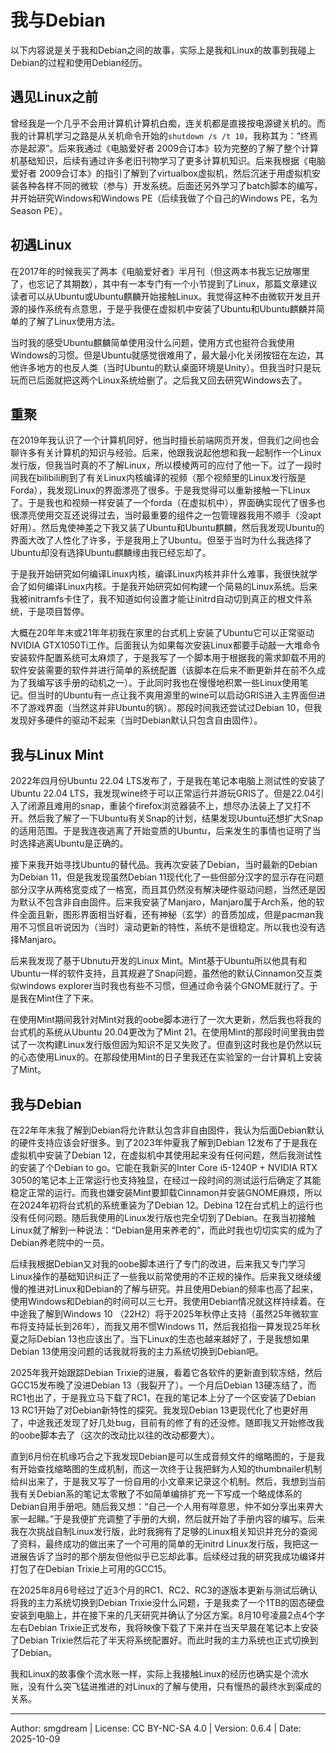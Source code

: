 # 我与Debian

以下内容说是关于我和Debian之间的故事，实际上是我和Linux的故事到我碰上Debian的过程和使用Debian经历。  

## 遇见Linux之前
曾经我是一个几乎不会用计算机计算机白痴，连关机都是直接按电源键关机的。而我的计算机学习之路是从关机命令开始的`shutdown /s /t 10`，我称其为：“终焉亦是起源”。后来我通过《电脑爱好者 2009合订本》较为完整的了解了整个计算机基础知识，后续有通过许多老旧刊物学习了更多计算机知识。后来我根据《电脑爱好者 2009合订本》的指引了解到了virtualbox虚拟机，然后沉迷于用虚拟机安装各种各样不同的微软（参与）开发系统。后面还另外学习了batch脚本的编写，并开始研究Windows和Windows PE（后续我做了个自己的Windows PE，名为Season PE）。  

## 初遇Linux
在2017年的时候我买了两本《电脑爱好者》半月刊（但这两本书我忘记放哪里了，也忘记了其期数），其中有一本专门有一个小节提到了Linux，那篇文章建议读者可以从Ubuntu或Ubuntu麒麟开始接触Linux。我觉得这种不由微软开发且开源的操作系统有点意思，于是乎我便在虚拟机中安装了Ubuntu和Ubuntu麒麟并简单的了解了Linux使用方法。  

当时我的感受Ubuntu麒麟简单使用没什么问题，使用方式也挺符合我使用Windows的习惯。但是Ubuntu就感觉很难用了，最大最小化关闭按钮在左边，其他许多地方的也反人类（当时Ubuntu的默认桌面环境是Unity）。但我当时只是玩玩而已后面就把这两个Linux系统给删了。之后我又回去研究Windows去了。  

## 重聚
在2019年我认识了一个计算机同好，他当时擅长前端网页开发，但我们之间也会聊许多有关计算机的知识与经验。后来，他跟我说起他想和我一起制作一个Linux发行版，但我当时真的不了解Linux，所以模棱两可的应付了他一下。过了一段时间我在bilibili刷到了有关Linux内核编译的视频（那个视频里的Linux发行版是Forda），我发现Linux的界面漂亮了很多。于是我觉得可以重新接触一下Linux了。于是我也和视频一样安装了一个forda（在虚拟机中），界面确实现代了很多也很漂亮使用交互还说得过去，当时最重要的组件之一包管理器我用不顺手（没apt好用）。然后鬼使神差之下我又装了Ubuntu和Ubuntu麒麟，然后我发现Ubuntu的界面大改了人性化了许多，于是我用上了Ubuntu。但至于当时为什么我选择了Ubuntu却没有选择Ubuntu麒麟缘由我已经忘却了。  

于是我开始研究如何编译Linux内核，编译Linux内核并非什么难事，我很快就学会了如何编译Linux内核。于是我开始研究如何构建一个简易的Linux系统。后来我被initramfs卡住了，我不知道如何设置才能让initrd自动切到真正的根文件系统，于是项目暂停。  

大概在20年年末或21年年初我在家里的台式机上安装了Ubuntu它可以正常驱动NVIDIA GTX1050Ti工作。后面我认为如果每次安装Linux都要手动敲一大堆命令安装软件配置系统可太麻烦了，于是我写了一个脚本用于根据我的需求卸载不用的软件安装需要的软件并进行简单的系统配置（该脚本在后来不断更新并在前不久成为了我编写该手册的动机之一）。于此同时我也在慢慢地积累一些Linux使用笔记。但当时的Ubuntu有一点让我不爽用源里的wine可以启动GRIS进入主界面但进不了游戏界面（当然这并非Ubuntu的锅）。那段时间我还尝试过Debian 10，但我发现好多硬件的驱动不起来（当时Debian默认只包含自由固件）。  

## 我与Linux Mint
2022年四月份Ubuntu 22.04 LTS发布了，于是我在笔记本电脑上测试性的安装了Ubuntu 22.04 LTS，我发现wine终于可以正常运行并游玩GRIS了。但是22.04引入了闭源且难用的snap，重装个firefox浏览器装不上，想尽办法装上了又打不开。然后我了解了一下Ubuntu有关Snap的计划，结果发现Ubuntu还想扩大Snap的适用范围。于是我连夜逃离了开始变质的Ubuntu，后来发生的事情也证明了当时选择逃离Ubuntu是正确的。  

接下来我开始寻找Ubuntu的替代品。我再次安装了Debian，当时最新的Debian为Debian 11，但是我发现虽然Debian 11现代化了一些但部分汉字的显示存在问题部分汉字从两格宽变成了一格宽，而且其仍然没有解决硬件驱动问题，当然还是因为默认不包含非自由固件。后来我安装了Manjaro，Manjaro属于Arch系，他的软件全面且新，图形界面相当好看，还有神秘（玄学）的音质加成，但是pacman我用不习惯且听说因为（当时）滚动更新的特性，系统不是很稳定。所以我也没有选择Manjaro。  

后来我发现了基于Ubnutu开发的Linux Mint。Mint基于Ubuntu所以他具有和Ubuntu一样的软件支持，且其规避了Snap问题，虽然他的默认Cinnamon交互类似windows explorer当时我也有些不习惯，但通过命令装个GNOME就行了。于是我在Mint住了下来。  

在使用Mint期间我针对Mint对我的oobe脚本进行了一次大更新，然后我也将我的台式机的系统从Ubuntu 20.04更改为了Mint 21。在使用Mint的那段时间里我由尝试了一次构建Linux发行版但因为知识不足又失败了。但直到这时我也是仍然以玩的心态使用Linux的。在那段使用Mint的日子里我还在实验室的一台计算机上安装了Mint。  

## 我与Debian
在22年年末我了解到Debian将允许默认包含非自由固件，我认为后面Debian默认的硬件支持应该会好很多。到了2023年仲夏我了解到Debian 12发布了于是我在虚拟机中安装了Debian 12，在虚拟机中其使用起来没有任何问题，然后我测试性的安装了个Debian to go。它能在我新买的Inter Core i5-1240P + NVIDIA RTX 3050的笔记本上正常运行也支持独显，在经过一段时间的测试运行后确定了其能稳定正常的运行。而我也嫌安装Mint要卸载Cinnamon并安装GNOME麻烦，所以在2024年初将台式机的系统重装为了Debian 12。Debina 12在台式机上的运行也没有任何问题。随后我使用的Linux发行版也完全切到了Debian。在我当初接触Linux就了解到一种说法：“Debian是用来养老的”，而此时我也切切实实的成为了Debian养老院中的一员。  

后续我根据Debian又对我的oobe脚本进行了专门的改进，后来我又专门学习Linux操作的基础知识纠正了一些我以前常使用的不正规的操作。后来我又继续缓慢的推进对Linux和Debian的了解与研究。并且使用Debian的频率也高了起来，使用Windows和Debian的时间可以三七开。我使用Debian情况就这样持续着。在中途我了解到Windows 10 （22H2）将于2025年秋停止支持（虽然25年微软宣布将支持延长到26年），而我又用不惯Windows 11，然后我掐指一算发现25年秋夏之际Debian 13也应该出了。当下Linux的生态也越来越好了，于是我想如果Debian 13使用没问题的话我就将我的主力系统切换到Debian吧。  

2025年我开始跟踪Debian Trixie的进展，看着它各软件的更新直到软冻结，然后GCC15发布晚了没进Debian 13（我裂开了）。一个月后Debian 13硬冻结了，而RC1也出了，于是我立马下载了RC1，在我的笔记本上分了一个区安装了Debian 13 RC1开始了对Debian新特性的探究。我发现Debian 13更现代化了也更好用了，中途我还发现了好几处bug，目前有的修了有的还没修。随即我又开始修改我的oobe脚本去了（这次的改动比以往的改动都要大）。  

直到6月份在机缘巧合之下我发现Debian是可以生成音频文件的缩略图的，于是我有开始查找缩略图的生成机制，而这一次终于让我把鲜为人知的thumbnailer机制给纠出来了，于是我又写了一份自用的小文章来记录这个机制。然后，我想到当前我有关Debian系的笔记太零散了不如简单编排扩充一下写成一个略成体系的Debian自用手册吧。随后我又想：“自己一个人用有咩意思，仲不如分享出来畀大家一起睇。”于是我便扩充调整了手册的大纲，然后就开始了手册内容的编写。后来我在次挑战自制Linux发行版，此时我拥有了足够的Linux相关知识并充分的查阅了资料，最终成功的做出来了一个可用的简单的无initrd Linux发行版，我把这一进展告诉了当时的那个朋友但他似乎已忘却此事。后续经过我的研究我成功编译并打包了在Debian Trixie上可用的GCC15。  

在2025年8月6号经过了近3个月的RC1、RC2、RC3的逐版本更新与测试后确认将我的主力系统切换到Debian Trixie没什么问题，于是我卖了一个1TB的固态硬盘安装到电脑上，并在接下来的几天研究并确认了分区方案。8月10号凌晨2点4个字左右Debian Trixie正式发布，我将映像下载了下来并在当天早晨在笔记本上安装了Debian Trixie然后花了半天将系统配置好。而此时我的主力系统也正式切换到了Debian。  

我和Linux的故事像个流水账一样，实际上我接触Linux的经历也确实是个流水账，没有什么突飞猛进推进的对Linux的了解与使用，只有慢热的最终水到渠成的关系。  

---
Author: smgdream | License: CC BY-NC-SA 4.0 | Version: 0.6.4 | Date: 2025-10-09
